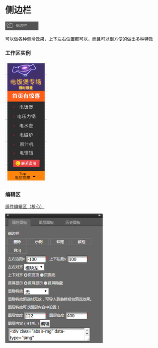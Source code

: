 # 侧边栏

![](/assets/wwqq_26.jpg)

可以做各种侧滑效果，上下左右位置都可以，而且可以很方便的做出多种特效

### 工作区实例

![](/assets/QQ26-1.png)

### 编辑区

[组件编辑区（核心）](/chapter1/gong-ju-jie-mian/zu-jian-bian-ji-qu-ff08-he-xin-ff09.md)

![](/assets/QQ26-2.png)

